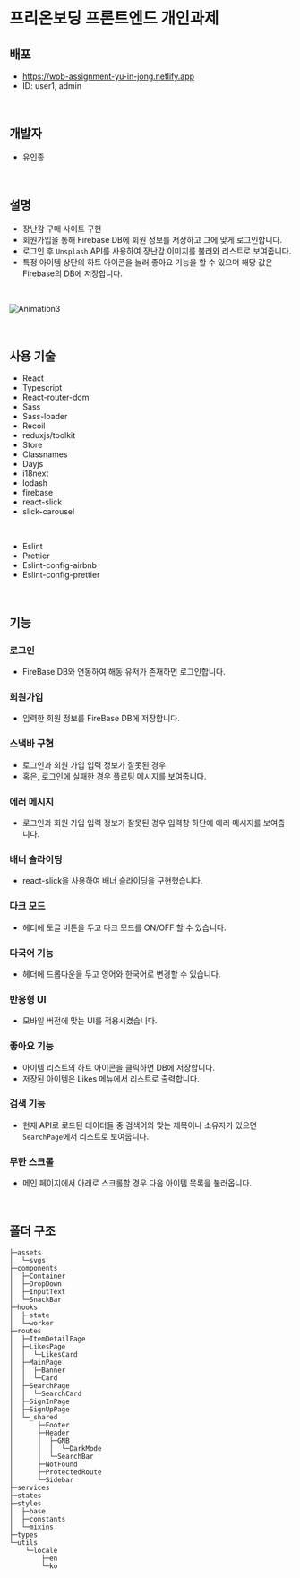 # 프리온보딩 프론트엔드 개인과제
## 배포
- https://wob-assignment-yu-in-jong.netlify.app
- ID: user1, admin
<br>

## 개발자 
- 유인종
<br>

## 설명
- 장난감 구매 사이트 구현
- 회원가입을 통해 Firebase DB에 회원 정보를 저장하고 그에 맞게 로그인합니다.
- 로그인 후 `Unsplash` API를 사용하여 장난감 이미지를 불러와 리스트로 보여줍니다.
- 특정 아이템 상단의 하트 아이콘을 눌러 좋아요 기능을 할 수 있으며 해당 값은 Firebase의 DB에 저장합니다.

<br>

![Animation3](https://user-images.githubusercontent.com/45654988/172039569-797604df-af1c-466e-a1df-7e41475a4ffd.gif)


<br>

## 사용 기술
- React
- Typescript
- React-router-dom
- Sass
- Sass-loader
- Recoil
- reduxjs/toolkit
- Store
- Classnames
- Dayjs
- i18next
- lodash
- firebase
- react-slick
- slick-carousel
<br>

- Eslint
- Prettier
- Eslint-config-airbnb
- Eslint-config-prettier
<br>

## 기능
### 로그인
  - FireBase DB와 연동하여 해동 유저가 존재하면 로그인합니다.
  
### 회원가입
  - 입력한 회원 정보를 FireBase DB에 저장합니다.

### 스낵바 구현
  - 로그인과 회원 가입 입력 정보가 잘못된 경우
  - 혹은, 로그인에 실패한 경우 플로팅 메시지를 보여줍니다.

### 에러 메시지
  - 로그인과 회원 가입 입력 정보가 잘못된 경우 입력창 하단에 에러 메시지를 보여줍니다.

### 배너 슬라이딩
  - react-slick을 사용하여 배너 슬라이딩을 구현했습니다.

### 다크 모드
  - 헤더에 토글 버튼을 두고 다크 모드를 ON/OFF 할 수 있습니다.
  
### 다국어 기능
  - 헤더에 드롭다운을 두고 영어와 한국어로 변경할 수 있습니다.
  
### 반응형 UI
  - 모바일 버전에 맞는 UI를 적용시켰습니다.
  
### 좋아요 기능
  - 아이템 리스트의 하트 아이콘을 클릭하면 DB에 저장합니다.
  - 저장된 아이템은 Likes 메뉴에서 리스트로 출력합니다.

### 검색 기능
  - 현재 API로 로드된 데이터들 중 검색어와 맞는 제목이나 소유자가 있으면 `SearchPage`에서 리스트로 보여줍니다.

### 무한 스크롤
  - 메인 페이지에서 아래로 스크롤할 경우 다음 아이템 목록을 불러옵니다.

<br>

## 폴더 구조
```
├─assets
│  └─svgs
├─components
│  ├─Container
│  ├─DropDown
│  ├─InputText
│  └─SnackBar
├─hooks
│  ├─state
│  └─worker
├─routes
│  ├─ItemDetailPage
│  ├─LikesPage
│  │  └─LikesCard
│  ├─MainPage
│  │  ├─Banner
│  │  └─Card
│  ├─SearchPage
│  │  └─SearchCard
│  ├─SignInPage
│  ├─SignUpPage
│  └─_shared
│      ├─Footer
│      ├─Header
│      │  ├─GNB
│      │  │  └─DarkMode
│      │  └─SearchBar
│      ├─NotFound
│      ├─ProtectedRoute
│      └─Sidebar
├─services
├─states
├─styles
│  ├─base
│  ├─constants
│  └─mixins
├─types
└─utils
    └─locale
        ├─en
        └─ko
```
